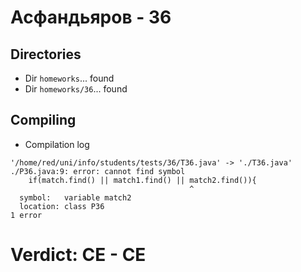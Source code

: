 # Асфандьяров - 36
## Directories
- Dir `homeworks`... found
- Dir `homeworks/36`... found
## Compiling
- Compilation log
```
'/home/red/uni/info/students/tests/36/T36.java' -> './T36.java'
./P36.java:9: error: cannot find symbol
    if(match.find() || match1.find() || match2.find()){
                                        ^
  symbol:   variable match2
  location: class P36
1 error

```
# Verdict: **CE** - CE
